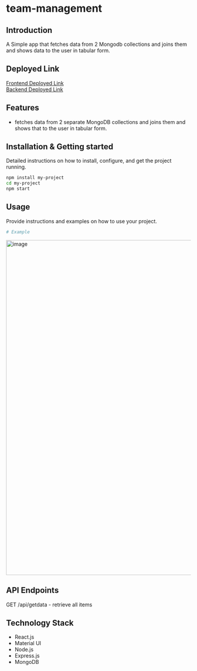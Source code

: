 # team-management

## Introduction
   A Simple app that fetches data from 2 Mongodb collections and joins them and shows data to the user in tabular form.  

## Deployed Link
[Frontend Deployed Link](https://team-management-delta.vercel.app/)
<br/>
[Backend Deployed Link](https://team-backend-947y.onrender.com/getdata)


## Features
- fetches data from  2 separate MongoDB collections and joins them and shows that to the user in tabular form.


## Installation & Getting started
Detailed instructions on how to install, configure, and get the project running.

```bash
npm install my-project
cd my-project
npm start
```

## Usage
Provide instructions and examples on how to use your project.

```bash
# Example
```

<img width="912" alt="image" src="https://github.com/suryathink/team-management/assets/96377101/29064ead-08ef-4ea9-b1cf-2d31033605a0">



## API Endpoints
GET /api/getdata - retrieve all items


## Technology Stack
- React.js
- Material UI
- Node.js
- Express.js
- MongoDB
